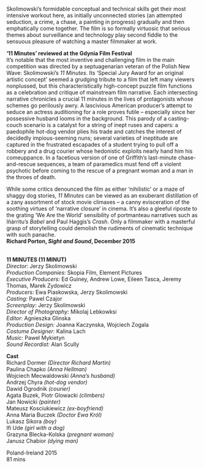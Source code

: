 

Skolimowski’s formidable conceptual and technical skills get their most intensive workout here, as initially unconnected stories (an attempted seduction, a crime, a chase, a painting in progress) gradually and then emphatically come together. The film is so formally virtuosic that serious themes about surveillance and technology play second fiddle to the sensuous pleasure of watching a master filmmaker at work.

**‘11 Minutes’ reviewed at the Gdynia Film Festival**  
It’s notable that the most inventive and challenging film in the main competition was directed by a septuagenarian veteran of the Polish New Wave: Skolimowski’s _11 Minutes_. Its ‘Special Jury Award for an original artistic concept’ seemed a grudging tribute to a film that left many viewers nonplussed, but this characteristically high-concept puzzle film functions as a celebration and critique of mainstream film narrative. Each intersecting narrative chronicles a crucial 11 minutes in the lives of protagonists whose schemes go perilously awry. A lascivious American producer’s attempt to seduce an actress auditioning for a role proves futile – especially since her possessive husband looms in the background. This parody of a casting-couch scenario is a catalyst for a string of inept ruses and capers: a paedophile hot-dog vendor plies his trade and catches the interest of decidedly impious-seeming nuns; several varieties of ineptitude are captured in the frustrated escapades of a student trying to pull off a robbery and a drug courier whose hedonistic exploits nearly hand him his comeuppance. In a facetious version of one of Griffith’s last-minute chase-and-rescue sequences, a team of paramedics must fend off a violent psychotic before coming to the rescue of a pregnant woman and a man in the throes of death.

While some critics denounced the film as either ‘nihilistic’ or a maze of shaggy dog stories, _11 Minutes_ can be viewed as an exuberant distillation of a zany assortment of stock movie climaxes – a canny evisceration of the soothing virtues of ‘narrative closure’ in cinema. It’s also a gleeful riposte to the grating ‘We Are the World’ sensibility of portmanteau narratives such as Iñárritu’s _Babel_ and Paul Haggis’s _Crash_. Only a filmmaker with a masterful grasp of storytelling could demolish the rudiments of cinematic technique with such panache.  
**Richard Porton, _Sight and Sound_, December 2015**
<br><br>

**11 MINUTES (11 MINUT)**  
_Director_: Jerzy Skolimowski  
_Production Companies_: Skopia Film,  Element Pictures  
_Executive Producers:_ Ed Guiney, Andrew Lowe, Eileen Tasca, Jeremy Thomas, Marek Zydowicz  
_Producers:_ Ewa Piaskowska, Jerzy Skolimowski<br>
_Casting:_ Pawel Czajor<br>
_Screenplay:_ Jerzy Skolimowski<br>
_Director of Photography:_ Mikolaj Lebkowksi<br>
_Editor:_ Agnieszka Glinska<br>
_Production Design:_ Joanna Kaczynska,  Wojciech Zogala<br>
_Costume Designer:_ Kalina Lach<br>
_Music:_ Pawel Mykietyn<br>
_Sound Recordist:_ Alan Scully<br>

**Cast**<br>
Richard Dormer _(Director Richard Martin)_  
Paulina Chapko _(Anna Hellman)_  
Wojciech Mecwaldowski _(Anna’s husband)_  
Andrzej Chyra _(hot-dog vendor)_  
Dawid Ogrodnik _(courier)_<br>
Agata Buzek, Piotr Glowacki _(climbers)_<br>
Jan Nowicki _(painter)_<br>
Mateusz Kosciukiewicz _(ex-boyfriend)_<br>
Anna Maria Buczek _(Doctor Ewa Król)_<br>
Lukasz Sikora _(boy)_<br>
Ifi Ude _(girl with a dog)_<br>
Grazyna Blecka-Kolska _(pregnant woman)_<br>
Janusz Chabior _(dying man)_<br>

Poland-Ireland 2015<br>
81 mins<br>
<br>
<!--stackedit_data:
eyJoaXN0b3J5IjpbMTg3MjIxNzg0M119
-->